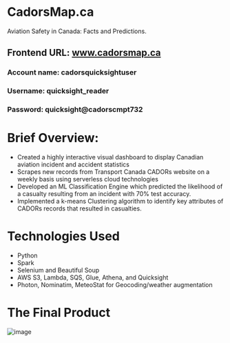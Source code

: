 # CadorsMap.ca
Aviation Safety in Canada: Facts and Predictions.

## Frontend URL: www.cadorsmap.ca
### Account name: cadorsquicksightuser
### Username: quicksight_reader
### Password: quicksight@cadorscmpt732

# Brief Overview:
* Created a highly interactive visual dashboard to display Canadian aviation incident and accident statistics
* Scrapes new records from Transport Canada CADORs website on a weekly basis using serverless cloud technologies
* Developed an ML Classification Engine which predicted the likelihood of a casualty resulting from an incident with 70% test accuracy.
* Implemented a k-means Clustering algorithm to identify key attributes of CADORs records that resulted in casualties.

# Technologies Used
* Python
* Spark
* Selenium and Beautiful Soup
* AWS S3, Lambda, SQS, Glue, Athena, and Quicksight
* Photon, Nominatim, MeteoStat for Geocoding/weather augmentation

# The Final Product

![image](https://user-images.githubusercontent.com/52950086/145689258-b98d94d0-2cd3-4b87-bb28-25faf5d83fe7.png)

